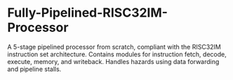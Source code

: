 # Fully-Pipelined-RISC32IM-Processor
A 5-stage pipelined processor from scratch, compliant with the RISC32IM instruction set architecture. Contains modules for instruction fetch, decode, execute, memory, and writeback. Handles hazards using data forwarding and pipeline stalls.
